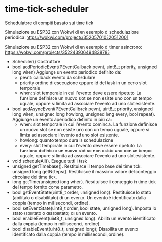 # time-tick-scheduler

Schedulatore di compiti basato sui time tick

Simulazione su ESP32 con Wokwi di un esempio di schedulazione periodica: https://wokwi.com/projects/352057010320512001

Simulazione su ESP32 con Wokwi di un esempio di timer asincrono: https://wokwi.com/projects/352243906494838785

		
    		
- Scheduler() Costruttore
- bool addPeriodicEvent(PEventCallback pevnt, uint8_t priority, unsigned long when) Aggiunge un evento periodico definito da:
	- pevnt: callback evento da schedulare
	- priority ordine di esecuzione oppure id del task in un certo slot temporale
	- when: slot temporale in cui l'evento deve essere ripetuto. La funzione definisce un nuovo slot se non esiste uno con un tempo uguale, oppure si limita ad associare l'evento ad uno slot esistente.
- bool addAsyncEvent(PEventCallback pevnt, uint8_t priority, unsigned long when, unsigned long howlong, unsigned long every, bool repeat). Aggiunge un evento aperiodico definito in più da:
	- when: slot temporale in cui l'evento comincia. La funzione definisce un nuovo slot se non esiste uno con un tempo uguale, oppure si limita ad associare l'evento ad uno slot esistente.
	- howlong: quanto tempo dura la schedulazione
	- every: slot temporale in cui l'evento deve essere ripetuto. La funzione definisce un nuovo slot se non esiste uno con un tempo uguale, oppure si limita ad associare l'evento ad uno slot esistente.
- void scheduleAll(). Esegue tutti i task
- unsigned getTimebase(). Restituisce il tempo base dei time tick.
unsigned long getNsteps(). Restituisce il massimo valore del conteggio circolare dei time tick.
- long getTime(unsigned long when). Restituisce il conteggio in time tick del tempo fornito come parametro.
- bool getEventState(uint8_t order, unsigned long). Restituisce lo stato (abilitato o disabilitato) di un evento. Un evento è identificato dalla coppia (tempo in millisecondi, ordine).
- bool setEventState(uint8_t order, bool state, unsigned long). Imposta lo stato (abilitato o disabilitato) di un evento.
- bool enableEvent(uint8_t, unsigned long). Abilita un evento identificato dalla coppia (tempo in millisecondi, ordine).
- bool disableEvent(uint8_t, unsigned long); Disabilita un evento identificato dalla coppia (tempo in millisecondi, ordine).
